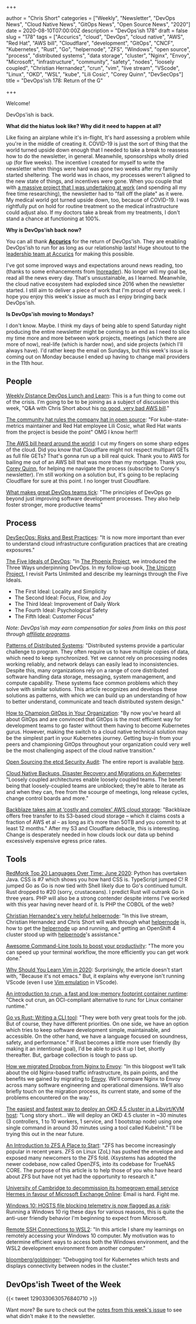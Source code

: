 +++

author = "Chris Short"
categories = ["Weekly", "Newsletter", "DevOps News", "Cloud Native News", "GitOps News", "Open Source News", "2020"]
date = 2020-08-10T07:00:00Z
description = "DevOps'ish 178"
draft = false
slug = "178"
tags = ["Accurics", "cloud", "DevOps", "cloud native", "AWS", "Red Hat", "AWS bill", "Cloudflare", "development", "GitOps", "CNCF", "Kubernetes", "Rust", "Go", "helpernode", "ZFS", "Windows", "open source", "process", "distributed systems", "data storage", "cluster", "Nginx", "Envoy", "Microsoft", "infrastructure", "community", "safety", "nodes", "loosely coupled", "Christian Hernandez", "crun", "vim", "live stream", "VScode", "Linux", "OKD", "WSL", "kube", "Lili Cosic", "Corey Quinn", "DevSecOps"]
title = "DevOps'ish 178: Return of the G"

+++

Welcome!

DevOps'ish is back.

**What did the hiatus look like? Why did it need to happen at all?**

Like fixing an airplane while it's in-flight, It's hard assessing a problem while you're in the middle of creating it. COVID-19 is just the sort of thing that the world turned upside down enough that I needed to take a break to reassess how to do the newsletter, in general. Meanwhile, sponsorships wholly dried up (for five weeks). The incentive I created for myself to write the newsletter when things were hard was gone two weeks after my family started sheltering. The world was in chaos, my processes weren't aligned to the new state of things, and incentives were gone. When you couple that with [a massive project that I was undertaking at work](https://chrisshort.net/live-streaming-on-openshift.tv-and-some-lessons-learned/?utm_source=newsletter&utm_medium=email&utm_campaign=devopsish_178) (and spending all my free time researching), the newsletter had to "fall off the plate" as it were. My medical world got turned upside down, too, because of COVID-19. I was rightfully put on hold for routine treatment so the medical infrastructure could adjust also. If my doctors take a break from my treatments, I don't stand a chance at functioning at 100%.

**Why is DevOps'ish back now?**

You can all thank [**Accurics**](https://www.accurics.com/?utm_source=newsletter&utm_medium=email&utm_campaign=devopsish_178) for the return of DevOps'ish. They are enabling DevOps'ish to run for as long as our relationship lasts! Huge shoutout to the [leadership team at Accurics](https://www.accurics.com/team/?utm_source=newsletter&utm_medium=email&utm_campaign=devopsish_178) for making this possible.

I've got some improved ways and expectations around news reading, too (thanks to some enhancements from [Inoreader](https://www.inoreader.com/?utm_source=newsletter&utm_medium=email&utm_campaign=devopsish_178)). No longer will my goal be, read all the news every day. That's unsustainable, as I learned. Meanwhile, the cloud native ecosystem had exploded since 2016 when the newsletter started. I still aim to deliver a piece of work that I'm proud of every week. I hope you enjoy this week's issue as much as I enjoy bringing back DevOps'ish.

**Is DevOps'ish moving to Mondays?**

I don't know. Maybe. I think my days of being able to spend Saturday night producing the entire newsletter might be coming to an end as I need to slice my time more and more between work projects, meetings (which there are more of now), real-life (which is harder now), and side projects (which I'll always have). I'd rather keep the email on Sundays, but this week's issue is coming out on Monday because I ended up having to change mail providers in the 11th hour.

## People

[Weekly Distance DevOps Lunch and Learn](https://rackn.com/distance-devops/): This is a fun thing to come out of the crisis. I'm going to be to be joining as a subject of discussion this week, "Q&A with Chris Short about his [no good, very bad AWS bill](https://chrisshort.net/the-aws-bill-heard-around-the-world/?utm_source=newsletter&utm_medium=email&utm_campaign=devopsish_178)."

[The community hat rules the company hat in open source](https://www.infoworld.com/article/3569373/the-community-hat-rules-the-company-hat-in-open-source.html): "For kube-state-metrics maintainer and Red Hat employee Lili Cosic, what Red Hat wants from the project is beside the point" OMG I know her!!!

[The AWS bill heard around the world](https://chrisshort.net/the-aws-bill-heard-around-the-world/): I cut my fingers on some sharp edges of the cloud. Did you know that Cloudflare might not respect multipart GETs as full file GETs? That's gonna run up a bill real quick. Thank you to AWS for bailing me out of an AWS bill that was more than my mortgage. Thank you, [Corey Quinn](https://www.ref.lastweekinaws.com/7h1z3x), for helping me navigate the process (subscribe to Corey's newsletter). I'm still working on a solution but, it's going to be replacing Cloudflare for sure at this point. I no longer trust Cloudflare.

[What makes great DevOps teams tick](https://enterprisersproject.com/article/2020/7/devops-great-teams): "The principles of DevOps go beyond just improving software development processes. They also help foster stronger, more productive teams"

## Process

[DevSecOps: Risks and Best Practices](https://www.accurics.com/blog/devops/devsecops-risks-and-best-practices/): "It is now more important than ever to understand cloud infrastructure configuration practices that are creating exposures."

[The Five Ideals of DevOps](https://itrevolution.com/five-ideals-of-devops/): "In [The Phoenix Project](https://amzn.to/33Gme2t), we introduced the Three Ways underpinning DevOps. In my follow-up book, [The Unicorn Project](https://amzn.to/3a8OwUA), I revisit Parts Unlimited and describe my learnings through the Five Ideals.

* The First Ideal: Locality and Simplicity
* The Second Ideal: Focus, Flow, and Joy
* The Third Ideal: Improvement of Daily Work
* The Fourth Ideal: Psychological Safety
* The Fifth Ideal: Customer Focus"

*Note: DevOps'ish may earn compensation for sales from links on this post through [affiliate programs](/terms/).*

[Patterns of Distributed Systems](https://martinfowler.com/articles/patterns-of-distributed-systems/): "Distributed systems provide a particular challenge to program. They often require us to have multiple copies of data, which need to keep synchronized. Yet we cannot rely on processing nodes working reliably, and network delays can easily lead to inconsistencies. Despite this, many organizations rely on a range of core distributed software handling data storage, messaging, system management, and compute capability. These systems face common problems which they solve with similar solutions. This article recognizes and develops these solutions as patterns, with which we can build up an understanding of how to better understand, communicate and teach distributed system design."

[How to Champion GitOps in Your Organization](https://www.weave.works/blog/how-to-champion-gitops-in-your-organization): "By now you’ve heard all about GitOps and are convinced that GitOps is the most efficient way for development teams to go faster without them having to become Kubernetes gurus. However, making the switch to a cloud native technical solution may be the simplest part in your Kubernetes journey. Getting buy-in from your peers and championing GitOps throughout your organization could very well be the most challenging aspect of the cloud native transition."

[Open Sourcing the etcd Security Audit](https://www.cncf.io/blog/2020/08/05/etcd-security-audit/): The entire report is available [here](https://github.com/etcd-io/etcd/blob/master/security/SECURITY_AUDIT.pdf).

[Cloud Native Backups, Disaster Recovery and Migrations on Kubernetes](https://thenewstack.io/cloud-native-backups-disaster-recovery-and-migrations-on-kubernetes/): "Loosely coupled architectures enable loosely coupled teams. The benefit being that loosely-coupled teams are unblocked; they’re able to iterate as and when they can, free from the scourge of meetings, long release cycles, change control boards and more."

[Backblaze takes aim at ‘costly and complex’ AWS cloud storage](https://www.computerweekly.com/news/252486751/Backblaze-takes-aim-at-costly-and-complex-AWS-cloud-storage): "Backblaze offers free transfer to its S3-based cloud storage – which it claims costs a fraction of AWS et al – as long as it’s more than 50TB and you commit to at least 12 months." After my S3 and Cloudflare debacle, this is interesting. Change is desperately needed in how clouds lock our data up behind excessively expensive egress price rates.

## Tools

[RedMonk Top 20 Languages Over Time: June 2020](https://redmonk.com/rstephens/2020/07/27/redmonk-top-20-languages-over-time-june-2020/): Python has overtaken Java. CSS is #7 which shows you how hard CSS is. TypeScript jumped C! R jumped Go as Go is now tied with Shell likely due to Go's continued tumult. Rust dropped to #20 (sorry, crustaceans). I predict Rust will outrank Go in three years. PHP will also be a strong contender despite interns I've worked with this year having never heard of it. Is PHP the COBOL of the web?

[Christian Hernandez's very helpful helpernode](https://www.youtube.com/watch?v=wZYx4_xBSUQ): "In this live stream, Christian Hernandez and Chris Short will walk through what [helpernode](https://github.com/RedHatOfficial/ocp4-helpernode) is, how to get the [helpernode](https://github.com/RedHatOfficial/ocp4-helpernode) up and running, and getting an OpenShift 4 cluster stood up with [helpernode](https://github.com/RedHatOfficial/ocp4-helpernode)'s assistance."

[Awesome Command-Line tools to boost your productivity](https://dev.to/tasinishmam/awesome-command-line-tools-to-boost-your-productivity-22n8): "The more you can speed up your terminal workflow, the more efficiently you can get work done."

[Why Should You Learn Vim in 2020](https://pragmaticpineapple.com/why-should-you-learn-vim-in-2020/): Surprisingly, the article doesn't start with, "Because it's not emacs." But, it explains why everyone isn't running VScode (even I use [Vim emulation](https://marketplace.visualstudio.com/items?itemName=vscodevim.vim) in VScode).

[An introduction to crun, a fast and low-memory footprint container runtime](https://www.redhat.com/sysadmin/introduction-crun): "Check out crun, an OCI-compliant alternative to runc for Linux container runtime."

[Go vs Rust: Writing a CLI tool](https://cuchi.me/posts/go-vs-rust): "They were both very great tools for the job. But of course, they have different priorities. On one side, we have an option which tries to keep software development simple, maintainable, and accessible. On the other hand, we have a language focused on soundness, safety, and performance." If Rust becomes a little more user friendly (by making it an intentional goal), I'd be able to pick it up I bet, shortly thereafter. But, garbage collection is tough to pass up.

[How we migrated Dropbox from Nginx to Envoy](https://dropbox.tech/infrastructure/how-we-migrated-dropbox-from-nginx-to-envoy): "In this blogpost we’ll talk about the old Nginx-based traffic infrastructure, its pain points, and the benefits we gained by migrating to [Envoy](https://www.envoyproxy.io/). We’ll compare Nginx to Envoy across many software engineering and operational dimensions. We’ll also briefly touch on the migration process, its current state, and some of the problems encountered on the way."

[The easiest and fastest way to deploy an OKD 4.5 cluster in a Libvirt/KVM host](https://www.anstack.com/blog/2020/07/31/the-fastest-and-simplest-way-to-deploy-okd-openshift-4-5.html): "Long story short… We will deploy an OKD 4.5 cluster in ~30 minutes (3 controllers, 1 to 10 workers, 1 service, and 1 bootstrap node) using one single command in around 30 minutes using a tool called KubeInit." I'll be trying this out in the near future.

[An Introduction to ZFS A Place to Start](https://www.servethehome.com/an-introduction-to-zfs-a-place-to-start/): "ZFS has become increasingly popular in recent years. ZFS on Linux (ZoL) has pushed the envelope and exposed many newcomers to the ZFS fold. iXsystems has adopted the newer codebase, now called OpenZFS, into its codebase for TrueNAS CORE. The purpose of this article is to help those of you who have heard about ZFS but have not yet had the opportunity to research it."

[University of Cambridge to decommission its homegrown email service Hermes in favour of Microsoft Exchange Online](https://www.theregister.com/2020/08/04/cambridge_uni_decommissioning_hermes_email/): Email is hard. Fight me.

[Windows 10: HOSTS file blocking telemetry is now flagged as a risk](https://www.bleepingcomputer.com/news/microsoft/windows-10-hosts-file-blocking-telemetry-is-now-flagged-as-a-risk/): Running a Windows 10 rig these days for various reasons, this is quite the anti-user friendly behavior I'm beginning to expect from Microsoft.

[Remote SSH Connections to WSL2](https://www.brianketelsen.com/blog/ssh-to-wsl2/): "In this article I share my learnings on remotely accessing your Windows 10 computer. My motivation was to determine efficient ways to access both the Windows environment, and the WSL2 development environment from another computer."

[bloomberg/goldpinger](https://github.com/bloomberg/goldpinger): "Debugging tool for Kubernetes which tests and displays connectivity between nodes in the cluster."

## DevOps'ish Tweet of the Week

{{< tweet 1290330630576840710 >}}

Want more? Be sure to check out the [notes from this week's issue](https://github.com/chris-short/devopsish.com/blob/main/content/post/178/notes.md) to see what didn't make it to the newsletter.
